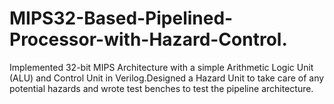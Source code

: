 # MIPS32-Based-Pipelined-Processor-with-Hazard-Control.
Implemented 32-bit MIPS Architecture with a simple Arithmetic Logic Unit (ALU) and Control Unit in Verilog.Designed a Hazard Unit to take care of any potential hazards and wrote test benches to test the pipeline architecture.
